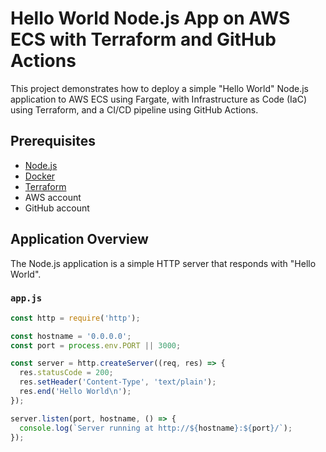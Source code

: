 # Hello World Node.js App on AWS ECS with Terraform and GitHub Actions

This project demonstrates how to deploy a simple "Hello World" Node.js application to AWS ECS using Fargate, with Infrastructure as Code (IaC) using Terraform, and a CI/CD pipeline using GitHub Actions.

## Prerequisites

- [Node.js](https://nodejs.org/)
- [Docker](https://www.docker.com/get-started)
- [Terraform](https://www.terraform.io/downloads.html)
- AWS account
- GitHub account

## Application Overview

The Node.js application is a simple HTTP server that responds with "Hello World".

### `app.js`

```javascript
const http = require('http');

const hostname = '0.0.0.0';
const port = process.env.PORT || 3000;

const server = http.createServer((req, res) => {
  res.statusCode = 200;
  res.setHeader('Content-Type', 'text/plain');
  res.end('Hello World\n');
});

server.listen(port, hostname, () => {
  console.log(`Server running at http://${hostname}:${port}/`);
});

